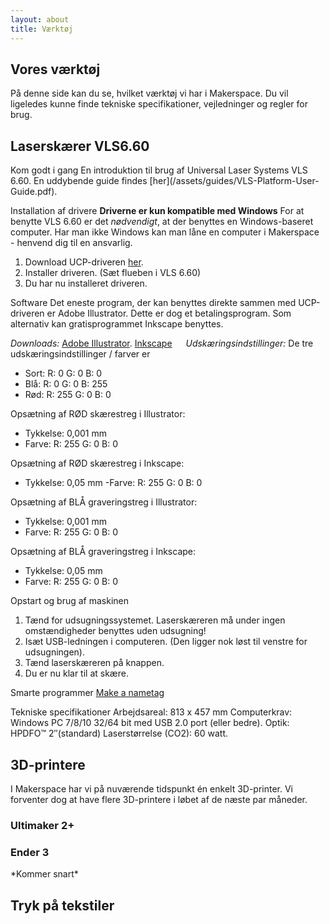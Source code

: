 ```yaml
---
layout: about
title: Værktøj
---
```


<h2 id="vores-værktøj">Vores værktøj</h2>

<p>
På denne side kan du se, hvilket værktøj vi har i Makerspace. Du vil ligeledes kunne finde tekniske specifikationer, vejledninger og regler for brug.
</p>

<h2 id="laserskærer-vls6.60">Laserskærer VLS6.60</h2>

<p>
  Kom godt i gang
  En introduktion til brug af Universal Laser Systems VLS 6.60. En uddybende guide findes [her](/assets/guides/VLS-Platform-User-Guide.pdf).

  Installation af drivere
  **Driverne er kun kompatible med Windows**
  For at benytte VLS 6.60 er det *nødvendigt*, at der benyttes en Windows-baseret computer. Har man ikke Windows kan man låne en computer i Makerspace - henvend dig til en ansvarlig.
  1. Download UCP-driveren [her]( https://www.ulsinc.com/support/software-downloads).
  2. Installer driveren. (Sæt flueben i VLS 6.60)
  3. Du har nu installeret driveren.

  Software
  Det eneste program, der kan benyttes direkte sammen med UCP-driveren er Adobe Illustrator. Dette er dog et betalingsprogram.
  Som alternativ kan gratisprogrammet Inkscape benyttes.

  *Downloads:*
  [Adobe Illustrator](https://www.adobe.com/products/illustrator/free-trial-download.html).
  [Inkscape](https://inkscape.org/release/inkscape-1.1/)
   
  *Udskæringsindstillinger:*
  De tre udskæringsindstillinger / farver er
  - Sort: R: 0 G: 0 B: 0
  - Blå: R: 0 G: 0 B: 255
  - Rød: R: 255 G: 0 B: 0

  Opsætning af RØD skærestreg i Illustrator:
  - Tykkelse: 0,001 mm
  - Farve: R: 255 G: 0 B: 0

  Opsætning af RØD skærestreg i Inkscape:
  - Tykkelse: 0,05 mm
   -Farve: R: 255 G: 0 B: 0


  Opsætning af BLÅ graveringstreg i Illustrator:
  - Tykkelse: 0,001 mm
  - Farve: R: 255 G: 0 B: 0

  Opsætning af BLÅ graveringstreg i Inkscape:
  - Tykkelse: 0,05 mm
  - Farve: R: 255 G: 0 B: 0

  Opstart og brug af maskinen
  1. Tænd for udsugningssystemet. Laserskæreren må under ingen omstændigheder benyttes uden udsugning!
  2. Isæt USB-ledningen i computeren. (Den ligger nok løst til venstre for udsugningen).
  3. Tænd laserskæreren på knappen.
  4. Du er nu klar til at skære.

  Smarte programmer
  [Make a nametag](http://makeanametag.net/)

  Tekniske specifikationer
  Arbejdsareal: 813 x 457 mm
  Computerkrav: Windows PC 7/8/10 32/64 bit med USB 2.0 port (eller bedre).
  Optik: HPDFO™ 2″(standard)
  Laserstørrelse (CO2): 60 watt.
</p>

















<h2 id="3d-printere">3D-printere</h2>
<p>
I Makerspace har vi på nuværende tidspunkt én enkelt 3D-printer. Vi forventer dog at have flere 3D-printere i løbet af de næste par måneder.
</p>

<h3 id="ultimaker-2+">Ultimaker 2+</h3>




<h3 id="ender-3">Ender 3</h3>

<p>*Kommer snart*</p>

<h2 id="tryk-på-tekstiler">Tryk på tekstiler</h2>
